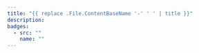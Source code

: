 ```yaml
---
title: "{{ replace .File.ContentBaseName '-' ' ' | title }}"
description: 
badges:
  - src: ""
    name: ""
---
```


